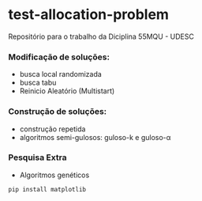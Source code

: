 # test-allocation-problem
Repositório para o trabalho da Diciplina 55MQU - UDESC


### Modificação de soluções:
- busca local randomizada
- busca tabu
- Reinicio Aleatório (Multistart)

### Construção de soluções:
- construção repetida
- algoritmos semi-gulosos: guloso-k e guloso-α


### Pesquisa Extra
- Algoritmos genéticos

```shell
pip install matplotlib
```
